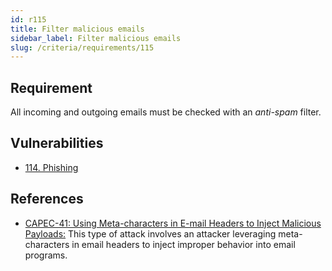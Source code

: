 ```yaml
---
id: r115
title: Filter malicious emails
sidebar_label: Filter malicious emails
slug: /criteria/requirements/115
---
```


## Requirement

All incoming and outgoing emails
must be checked
with an *anti-spam* filter.

## Vulnerabilities

- [114. Phishing](/criteria/vulnerabilities/114)

## References

- [CAPEC-41: Using Meta-characters in E-mail Headers to Inject Malicious Payloads:](http://capec.mitre.org/data/definitions/41.html)
This type of attack
involves an attacker leveraging
meta-characters in email headers
to inject improper behavior
into email programs.
